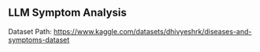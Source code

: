 ## LLM Symptom Analysis

Dataset Path: https://www.kaggle.com/datasets/dhivyeshrk/diseases-and-symptoms-dataset
